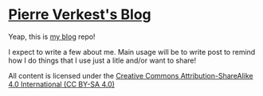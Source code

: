 # [Pierre Verkest's Blog](pierre.verkest.fr)

Yeap, this is [my blog](pierre.verkest.fr) repo!

I expect to write a few about me. Main usage will be to
write post to remind how I do things that I use
just a litle and/or want to share!

All content is licensed under the [Creative Commons Attribution-ShareAlike 4.0
International (CC BY-SA 4.0)](http://creativecommons.org/licenses/by-sa/4.0/
"CC BY-SA 4.0")
